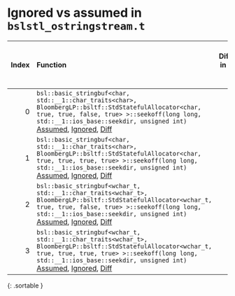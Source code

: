 # Ignored vs assumed in `bslstl_ostringstream.t`

<script src="../sorttable.js"></script>
|   Index | Function                                                                                                                                                                                                                                                                            |   Difference in number of lines |   Function size difference in bytes |   Number of lines in assumed build | Number of bytes in assumed build   |   Number of lines in ignored build | Number of bytes in ignored build   |
|--------:|:------------------------------------------------------------------------------------------------------------------------------------------------------------------------------------------------------------------------------------------------------------------------------------|--------------------------------:|------------------------------------:|-----------------------------------:|:-----------------------------------|-----------------------------------:|:-----------------------------------|
|       0 | `bsl::basic_stringbuf<char, std::__1::char_traits<char>, BloombergLP::bsltf::StdStatefulAllocator<char, true, true, false, true> >::seekoff(long long, std::__1::ios_base::seekdir, unsigned int)` [Assumed](0.assume.s.txt), [Ignored](0.none.s.txt), [Diff](0.diff.html)          |                              -5 |                                 -16 |                                480 | 4,320,784                          |                                496 | 4,320,816                          |
|       1 | `bsl::basic_stringbuf<char, std::__1::char_traits<char>, BloombergLP::bsltf::StdStatefulAllocator<char, true, true, true, true> >::seekoff(long long, std::__1::ios_base::seekdir, unsigned int)` [Assumed](1.assume.s.txt), [Ignored](1.none.s.txt), [Diff](1.diff.html)           |                              -5 |                                 -16 |                                480 | 4,317,648                          |                                496 | 4,317,664                          |
|       2 | `bsl::basic_stringbuf<wchar_t, std::__1::char_traits<wchar_t>, BloombergLP::bsltf::StdStatefulAllocator<wchar_t, true, true, false, true> >::seekoff(long long, std::__1::ios_base::seekdir, unsigned int)` [Assumed](2.assume.s.txt), [Ignored](2.none.s.txt), [Diff](2.diff.html) |                              -8 |                                 -16 |                                576 | 4,333,104                          |                                592 | 4,333,184                          |
|       3 | `bsl::basic_stringbuf<wchar_t, std::__1::char_traits<wchar_t>, BloombergLP::bsltf::StdStatefulAllocator<wchar_t, true, true, true, true> >::seekoff(long long, std::__1::ios_base::seekdir, unsigned int)` [Assumed](3.assume.s.txt), [Ignored](3.none.s.txt), [Diff](3.diff.html)  |                              -8 |                                 -16 |                                576 | 4,330,192                          |                                592 | 4,330,256                          |
{: .sortable }
